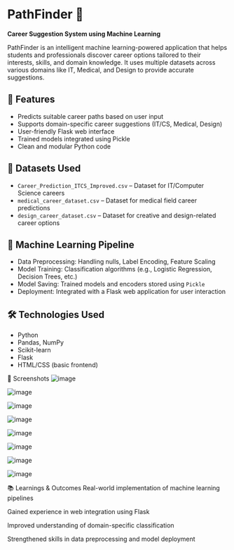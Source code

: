 # PathFinder 🎯
**Career Suggestion System using Machine Learning**

PathFinder is an intelligent machine learning-powered application that helps students and professionals discover career options tailored to their interests, skills, and domain knowledge. It uses multiple datasets across various domains like IT, Medical, and Design to provide accurate suggestions.

## 🚀 Features
- Predicts suitable career paths based on user input
- Supports domain-specific career suggestions (IT/CS, Medical, Design)
- User-friendly Flask web interface
- Trained models integrated using Pickle
- Clean and modular Python code

## 📁 Datasets Used
- `Career_Prediction_ITCS_Improved.csv` – Dataset for IT/Computer Science careers
- `medical_career_dataset.csv` – Dataset for medical field career predictions
- `design_career_dataset.csv` – Dataset for creative and design-related career options

## 🧠 Machine Learning Pipeline
- Data Preprocessing: Handling nulls, Label Encoding, Feature Scaling
- Model Training: Classification algorithms (e.g., Logistic Regression, Decision Trees, etc.)
- Model Saving: Trained models and encoders stored using `Pickle`
- Deployment: Integrated with a Flask web application for user interaction

## 🛠 Technologies Used
- Python
- Pandas, NumPy
- Scikit-learn
- Flask
- HTML/CSS (basic frontend)

📸 Screenshots
![image](https://github.com/user-attachments/assets/0d87f73d-5595-4e43-ab30-7587fc0d8d45)

![image](https://github.com/user-attachments/assets/04835355-d8b8-45d4-948a-5fe6919b0fbd)

![image](https://github.com/user-attachments/assets/07d1aad8-5104-4f73-9292-c7a96b81038d)

![image](https://github.com/user-attachments/assets/65b44f9b-f90b-4d4b-b87e-b3b364419286)

![image](https://github.com/user-attachments/assets/62ecd145-1abb-4c34-b969-fe64bbea51c4)

![image](https://github.com/user-attachments/assets/8908094c-e20f-43f2-af54-17dd8ac23c87)

![image](https://github.com/user-attachments/assets/9fd55120-5258-4cb4-98e9-c0bd44f79af0)

![image](https://github.com/user-attachments/assets/d662944c-a534-40a3-b5f7-0652a16055ec)

📚 Learnings & Outcomes
Real-world implementation of machine learning pipelines

Gained experience in web integration using Flask

Improved understanding of domain-specific classification

Strengthened skills in data preprocessing and model deployment
